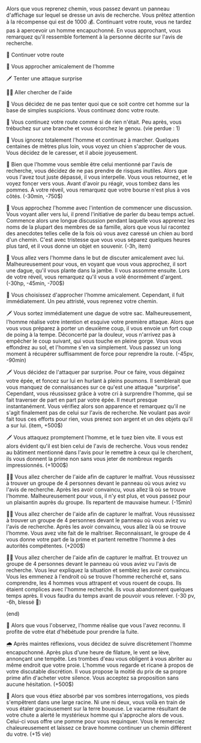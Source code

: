 Alors que vous reprenez chemin, vous passez devant un panneau d'affichage sur lequel se dresse un avis de recherche. Vous prêtez attention à la récompense qui est de 1000 💰. Continuant votre route, vous ne tardez pas à apercevoir un homme encapuchonné. En vous approchant, vous remarquez qu'il ressemble fortement à la personne décrite sur l'avis de recherche.

🚶 Continuer votre route

👋 Vous approcher amicalement de l'homme

🗡 Tenter une attaque surprise

💂‍♂️ Aller chercher de l'aide


🚶 Vous décidez de ne pas tenter quoi que ce soit contre cet homme sur la base de simples suspicions. Vous continuez donc votre route.

🚶 Vous continuez votre route comme si de rien n'était. Peu après, vous trébuchez sur une branche et vous écorchez le genou. (vie perdue : 1)

🚶 Vous ignorez totalement l'homme et continuez à marcher. Quelques centaines de mètres plus loin, vous voyez un chien s'approcher de vous. Vous décidez de le caresser, et il aboie joyeusement.

🚶 Bien que l'homme vous semble être celui mentionné par l'avis de recherche, vous décidez de ne pas prendre de risques inutiles. Alors que vous l'avez tout juste dépassé, il vous interpelle. Vous vous retournez, et le voyez foncer vers vous. Avant d'avoir pu réagir, vous tombez dans les pommes. À votre réveil, vous remarquez que votre bourse n'est plus à vos côtés. (-30min, -750$)


👋 Vous approchez l'homme avec l'intention de commencer une discussion. Vous voyant aller vers lui, il prend l'initiative de parler du beau temps actuel. Commence alors une longue discussion pendant laquelle vous apprenez les noms de la plupart des membres de sa famille, alors que vous lui racontez des anecdotes telles celle de la fois où vous avez caressé un chien au bord d'un chemin. C'est avec tristesse que vous vous séparez quelques heures plus tard, et il vous donne un objet en souvenir. (-3h, item)

👋 Vous allez vers l'homme dans le but de discuter amicalement avec lui. Malheureusement pour vous, en voyant que vous vous approchez, il sort une dague, qu'il vous plante dans la jambe. Il vous assomme ensuite. Lors de votre réveil, vous remarquez qu'il vous a volé énormément d'argent. (-30hp, -45min, -700$)

👋 Vous choisissez d'approcher l'homme amicalement. Cependant, il fuit immédiatement. Un peu attristé, vous reprenez votre chemin. 


🗡️ Vous sortez immédiatement une dague de votre sac. Malheureusement, l'homme réalise votre intention et esquive votre première attaque. Alors que vous vous préparez à porter un deuxième coup, il vous envoie un fort coup de poing à la tempe. Déconcerté par la douleur, vous n'arrivez pas à empêcher le coup suivant, qui vous touche en pleine gorge. Vous vous effondrez au sol, et l'homme s'en va simplement. Vous passez un long moment à récupérer suffisamment de force pour reprendre la route. (-45pv, -90min)

🗡️ Vous décidez de l'attaquer par surprise. Pour ce faire, vous dégainez votre épée, et foncez sur lui en hurlant à pleins poumons. Il semblerait que vous manquez de connaissances sur ce qu'est une attaque "surprise". Cependant, vous réussissez grâce à votre cri à surprendre l'homme, qui se fait traverser de part en part par votre épée. Il meurt presque instantanément. Vous vérifiez alors son apparence et remarquez qu'il ne s'agit finalement pas de celui sur l'avis de recherche. Ne voulant pas avoir fait tous ces efforts pour rien, vous prenez son argent et un des objets qu'il a sur lui. (item, +500$)

🗡️ Vous attaquez promptement l'homme, et le tuez bien vite. Il vous est alors évident qu'il est bien celui de l'avis de recherche. Vous vous rendez au bâtiment mentionné dans l'avis pour le remettre à ceux qui le cherchent, ils vous donnent la prime non sans vous jeter de nombreux regards impressionnés. (+1000$)


💂‍♂️ Vous allez chercher de l'aide afin de capturer le malfrat. Vous réussissez à trouver un groupe de 4 personnes devant le panneau où vous aviez vu l'avis de recherche. Après les avoir convaincu, vous allez là où se trouve l'homme. Malheureusement pour vous, il n'y est plus, et vous passez pour un plaisantin auprès du groupe. Ils repartent de mauvaise humeur. (-15min)

💂‍♂️ Vous allez chercher de l'aide afin de capturer le malfrat. Vous réussissez à trouver un groupe de 4 personnes devant le panneau où vous aviez vu l'avis de recherche. Après les avoir convaincu, vous allez là où se trouve l'homme. Vous avez vite fait de le maîtriser. Reconnaissant, le groupe de 4 vous donne votre part de la prime et partent remettre l'homme à des autorités compétentes. (+200$)

💂‍♂️ Vous allez chercher de l'aide afin de capturer le malfrat. Et trouvez un groupe de 4 personnes devant le panneau où vous aviez vu l'avis de recherche. Vous leur expliquez la situation et semblez les avoir convaincu. Vous les emmenez à l'endroit où se trouve l'homme recherché et, sans comprendre, les 4 hommes vous attrapent et vous rouent de coups. Ils étaient complices avec l'homme recherché. Ils vous abandonnent quelques temps après. Il vous faudra du temps avant de pouvoir vous relever. (-30 pv, -6h, blessé 🤕)


(end)


🤨 Alors que vous l'observez, l'homme réalise que vous l'avez reconnu. Il profite de votre état d'hébétude pour prendre la fuite. 

🌧️ Après maintes réflexions, vous décidez de suivre discrètement l'homme encapuchonné. Après plus d'une heure de filature, le vent se lève, annonçant une tempête. Les trombes d'eau vous obligent à vous abriter au même endroit que votre proie. L'homme vous regarde et ricane à propos de votre discutable discrétion. Il vous propose la moitié du prix de sa propre prime afin d'acheter votre silence. Vous acceptez sa proposition sans aucune hésitation.
(+500$)

🍏 Alors que vous étiez absorbé par vos sombres interrogations, vos pieds s'empêtrent dans une large racine. Ni une ni deux, vous voilà en train de vous étaler gracieusement sur la terre boueuse. Le vacarme résultant de votre chute a alerté le mystérieux homme qui s'approche alors de vous. Celui-ci vous offre une pomme pour vous requinquer. Vous le remerciez chaleureusement et laissez ce brave homme continuer un chemin différent du votre.
(+15 vie)
